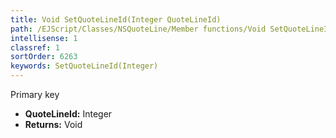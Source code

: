 ```yaml
---
title: Void SetQuoteLineId(Integer QuoteLineId)
path: /EJScript/Classes/NSQuoteLine/Member functions/Void SetQuoteLineId(Integer p_0)
intellisense: 1
classref: 1
sortOrder: 6263
keywords: SetQuoteLineId(Integer)
---
```



Primary key



* **QuoteLineId:** Integer
* **Returns:** Void


